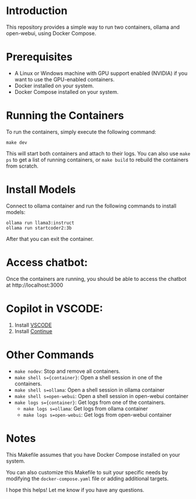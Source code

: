 # Introduction
 This repository provides a simple way to run two containers, ollama and open-webui, using Docker Compose.

# Prerequisites
 * A Linux or Windows machine with GPU support enabled  (NVIDIA) if you want to use the GPU-enabled containers.
 * Docker installed on your system.
 * Docker Compose installed on your system.

# Running the Containers
 To run the containers, simply execute the following command:
 ```
 make dev
 ```
 This will start both containers and attach to their logs. You can also use `make ps` to get a list of running containers, or `make build` to rebuild the containers from scratch.

# Install Models
 Connect to ollama container and run the following commands to install models:
 ```
 ollama run llama3:instruct
 ollama run startcoder2:3b
 ```
 After that you can exit the container.


 # Access chatbot: 
 Once the containers are running, you should be able to access the chatbot at http://localhost:3000

 # Copilot in VSCODE:
 1. Install [VSCODE](https://code.visualstudio.com/)
 2. Install [Continue](https://www.continue.dev)


# Other Commands
 * `make nodev`: Stop and remove all containers.
 * `make shell s={container}`: Open a shell session in one of the containers.
  * `make shell s=ollama`: Open a shell session in ollama container
  * `make shell s=open-webui`: Open a shell session in open-webui container
* `make logs s={container}`: Get logs from one of the containers.
  * `make logs s=ollama`: Get logs from ollama container
  * `make logs s=open-webui`: Get logs from open-webui container

# Notes
 This Makefile assumes that you have Docker Compose installed on your system. 

 You can also customize this Makefile to suit your specific needs by modifying the `docker-compose.yaml` file or adding additional targets.

I hope this helps! Let me know if you have any questions.